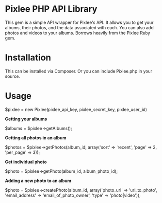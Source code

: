 Pixlee PHP API Library
=================
This gem is a simple API wrapper for Pixlee's API. It allows you to get your albums, their photos, and the data associated with each. You can also add photos and videos to your albums. Borrows heavily from the Pixlee Ruby gem.


Installation
=================
This can be installed via Composer. Or you can include Pixlee.php in your source.

Usage
==================
$pixlee = new Pixlee(pixlee_api_key, pixlee_secret_key, pixlee_user_id)

**Getting  your albums**

$albums = $pixlee->getAlbums();

**Getting all photos in an album**

$photos = $pixlee->getPhotos(album_id, array('sort' => 'recent', 'page' => 2, 'per_page' => 3));

**Get individual photo**

$photo 	=	$pixlee->getPhoto(album_id, album_photo_id);

**Adding a new photo to an album**

$photo = $pixlee->createPhoto(album_id, array('photo_url' => 'url_to_photo', 'email_address' => 'email_of_photo_owner', 'type' => 'photo|video'));